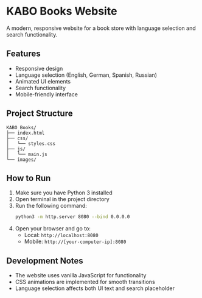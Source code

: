 # KABO Books Website

A modern, responsive website for a book store with language selection and search functionality.

## Features
- Responsive design
- Language selection (English, German, Spanish, Russian)
- Animated UI elements
- Search functionality
- Mobile-friendly interface

## Project Structure
```
KABO Books/
├── index.html
├── css/
│   └── styles.css
├── js/
│   └── main.js
└── images/
```

## How to Run
1. Make sure you have Python 3 installed
2. Open terminal in the project directory
3. Run the following command:
   ```bash
   python3 -m http.server 8080 --bind 0.0.0.0
   ```
4. Open your browser and go to:
   - Local: `http://localhost:8080`
   - Mobile: `http://[your-computer-ip]:8080`

## Development Notes
- The website uses vanilla JavaScript for functionality
- CSS animations are implemented for smooth transitions
- Language selection affects both UI text and search placeholder 